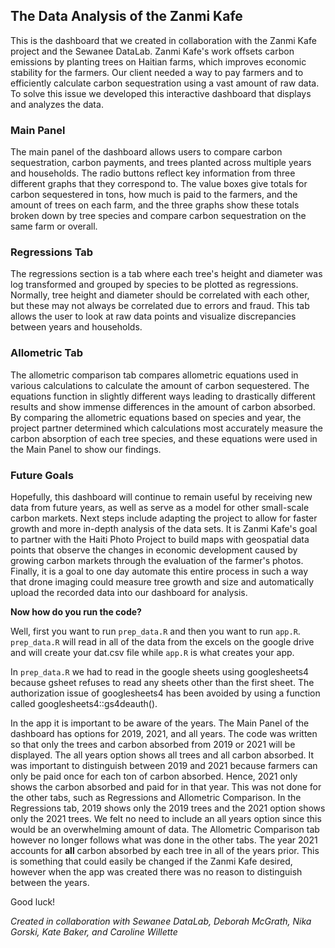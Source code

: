 ## The Data Analysis of the Zanmi Kafe

This is the dashboard that we created in collaboration with the Zanmi Kafe project and the Sewanee DataLab. Zanmi Kafe's work offsets carbon emissions by planting trees on Haitian farms, which improves economic stability for the farmers. Our client needed a way to pay farmers and to efficiently calculate carbon sequestration using a vast amount of raw data. To solve this issue we developed this interactive dashboard that displays and analyzes the data.

### Main Panel

The main panel of the dashboard allows users to compare carbon sequestration, carbon payments, and trees planted across multiple years and households. The radio buttons reflect key information from three different graphs that they correspond to. The value boxes give totals for carbon sequestered in tons, how much is paid to the farmers, and the amount of trees on each farm, and the three graphs show these totals broken down by tree species and compare carbon sequestration on the same farm or overall. 

### Regressions Tab

The regressions section is a tab where each tree's height and diameter was log transformed and grouped by species to be plotted as regressions. Normally, tree height and diameter should be correlated with each other, but these may not always be correlated due to errors and fraud. This tab allows the user to look at raw data points and visualize discrepancies between years and households.

### Allometric Tab

The allometric comparison tab compares allometric equations used in various calculations to calculate the amount of carbon sequestered. The equations function in slightly different ways leading to drastically different results and show immense differences in the amount of carbon absorbed. By comparing the allometric equations based on species and year, the project partner determined which calculations most accurately measure the carbon absorption of each tree species, and these equations were used in the Main Panel to show our findings.

### Future Goals

Hopefully, this dashboard will continue to remain useful by receiving new data from future years, as well as serve as a model for other small-scale carbon markets. Next steps include adapting the project to allow for faster growth and more in-depth analysis of the data sets. It is Zanmi Kafe's goal to partner with the Haiti Photo Project to build maps with geospatial data points that observe the changes in economic development caused by growing carbon markets through the evaluation of the farmer's photos. Finally, it is a goal to one day automate this entire process in such a way that drone imaging could measure tree growth and size and automatically upload the recorded data into our dashboard for analysis.

**Now how do you run the code?**

Well, first you want to run `prep_data.R` and then you want to run `app.R`. `prep_data.R` will read in all of the data from the excels on the google drive and will create your dat.csv file while `app.R` is what creates your app.

In `prep_data.R` we had to read in the google sheets using googlesheets4 because gsheet refuses to read any sheets other than the first sheet. The authorization issue of googlesheets4 has been avoided by using a function called googlesheets4::gs4deauth().

In the app it is important to be aware of the years. The Main Panel of the dashboard has options for 2019, 2021, and all years. The code was written so that only the trees and carbon absorbed from 2019 or 2021 will be displayed. The all years option shows all trees and all carbon absorbed. It was important to distinguish between 2019 and 2021 because farmers can only be paid once for each ton of carbon absorbed. Hence, 2021 only shows the carbon absorbed and paid for in that year. This was not done for the other tabs, such as Regressions and Allometric Comparison. In the Regressions tab, 2019 shows only the 2019 trees and the 2021 option shows only the 2021 trees. We felt no need to include an all years option since this would be an overwhelming amount of data. The Allometric Comparison tab however no longer follows what was done in the other tabs. The year 2021 accounts for **all** carbon absorbed by each tree in all of the years prior. This is something that could easily be changed if the Zanmi Kafe desired, however when the app was created there was no reason to distinguish between the years.

Good luck!

*Created in collaboration with Sewanee DataLab, Deborah McGrath, Nika Gorski, Kate Baker, and Caroline Willette*